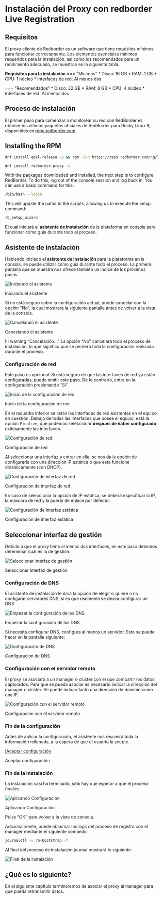 # Instalación del Proxy con redborder Live Registration

## Requisitos

El proxy cliente de Redborder es un software que tiene requisitos mínimos para funcionar correctamente. Los elementos esenciales mínimos requeridos para la instalación, así como los recomendados para un rendimiento adecuado, se muestran en la siguiente tabla:

**Requisitos para la instalación**
=== "Mínimos"
    * Disco: 16 GB
    * RAM: 1 GB
    * CPU: 1 núcleo
    * Interfaces de red: Al menos dos

=== "Recomendados"
    * Disco: 32 GB
    * RAM: 8 GB
    * CPU: 4 núcleo
    * Interfaces de red: Al menos dos

## Proceso de instalación

El primer paso para comenzar a monitorear su red con RedBorder es obtener los últimos paquetes oficiales de RedBorder para Rocky Linux 9, disponibles en [repo.redborder.com](https://repo.redborder.com).

## Installing the RPM

``` bash title="Última versión"
dnf install epel-release -y && rpm -ivh https://repo.redborder.com/ng/latest/rhel/9/x86_64/redborder-repo-latest-1.0.0-1.el9.rb.noarch.rpm
```

``` bash title="Proxy"
dnf install redborder-proxy -y
```

With the packages downloaded and installed, the next step is to configure RedBorder. To do this, log out of the console session and log back in. You can use a basic command for this:

``` bash title="Relogin"
/bin/bash --login
```

This will update the paths to the scripts, allowing us to execute the setup command:

``` bash title="Lanzamiento del asistente de instalación"
rb_setup_wizard
```

El cual iniciará el **asistente de instalación** de la plataforma en consola para funcionar como guía durante todo el proceso.

## Asistente de instalación

Habiendo iniciado el **asistente de instalación** para la plataforma en la consola, se puede utilizar como guía durante todo el proceso. La primera pantalla que se muestra nos ofrece también un índice de los próximos pasos.

![Iniciando el asistente](images/ch02_configure_wizard_start.png)

Iniciando el asistente

Si no está seguro sobre la configuración actual, puede cancelar con la opción "No", la cual mostrará la siguiente pantalla antes de volver a la vista de la consola.

![Cancelando el asistente](../../manager/redborder_basics/images/ch02_cancel_wizard.png)

Cancelando el asistente

!!! warning "Cancelación..."
    La opción "No" cancelará todo el proceso de instalación, lo que significa que se perderá toda la configuración realizada durante el proceso.

### Configuración de red

Este paso es opcional. Si está seguro de que las interfaces de red ya están configuradas, puede omitir este paso. De lo contrario, entra en la configuración presionando "Sí".

![Inicio de la configuración de red](../../manager/redborder_basics/images/ch02_start_network_conf.png)

Inicio de la configuración de red

En el recuadro inferior se listan las interfaces de red existentes en el equipo en cuestión. Debajo de todas las interfaces que posee el equipo, está la opción `Finalize`, que podemos seleccionar **después de haber configurado** exitosamente las interfaces.

![Configuración de red](../../manager/redborder_basics/images/ch02_img001.png)

Configuración de red

Al seleccionar una interfaz y entrar en ella, se nos da la opción de configurarla con una dirección IP estática o que esta funcione dinámicamente (con DHCP).

![Configuración de interfaz de red](../../manager/redborder_basics/images/ch02_img002.png)

Configuración de interfaz de red

En caso de seleccionar la opción de IP estática, se deberá especificar la IP, la máscara de red y la puerta de enlace por defecto:

![Configuración de interfaz estática](../../manager/redborder_basics/images/ch02_img003.png)

Configuración de interfaz estática

## Seleccionar interfaz de gestión

Debido a que el proxy tiene al menos dos interfaces, en este paso debemos determinar cuál es la de gestión.

![Seleccionar interfaz de gestión](images/Select_management.png)

Seleccionar interfaz de gestión

### Configuración de DNS

El asistente de instalación le dará la opción de elegir si quiere o no configurar servidores DNS, si es que realmente se desea configurar un DNS.

![Empezar la configuración de los DNS](../../manager/redborder_basics/images/ch02_start_dns.png)

Empezar la configuración de los DNS

Si necesita configurar DNS, configura al menos un servidor. Esto se puede hacer en la pantalla siguiente:

![Configuración de DNS](../../manager/redborder_basics/images/ch02_img004.png)

Configuración de DNS

### Configuración con el servidor remoto

El proxy se asociará a un manager o clúster con el que compartir los datos capturados. Para que se pueda asociar es necesario indicar la dirección del manager o clúster. Se puede indicar tanto una dirección de dominio como una IP.

![Configuración con el servidor remoto](images/ch01_cloud_config.png)

Configuración con el servidor remoto

### Fin de la configuración

Antes de aplicar la configuración, el asistente nos resumirá toda la información rellenada, a la espera de que el usuario la acepte.

[!Aceptar configuración](images/ch01_apply_conf.png)

Aceptar configuración

### Fin de la instalación

La instalación casi ha terminado, sólo hay que esperar a que el proceso finalice.

![Aplicando Configuración](images/ch01_applying_conf.png)

Aplicando Configuración

Pulse "OK" para volver a la vista de consola.

Adicionalmente, puede observar los logs del proceso de registro con el manager mediante el siguiente comando: 
``` bash title="Print the setup logs"
journalctl -u rb-bootstrap -f
```

Al final del proceso de instalación journal mostrará lo siguiente:

![Final de la instalación](images/ch01_end_registration.png)

## ¿Qué es lo siguiente?

En el siguiente capítulo terminaremos de asociar el proxy al manager para que pueda retransmitir datos.
